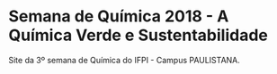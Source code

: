 # Semana de Química 2018 - A Química Verde e Sustentabilidade

Site da 3º semana de Química do IFPI - Campus PAULISTANA.

